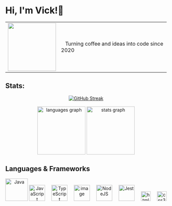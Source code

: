 # Hi, I'm Vick!👋
<div align="left">
 <table cellpadding="0" cellspacing="0">
  <tr>
    <td>
      <img src="https://media3.giphy.com/media/v1.Y2lkPTc5MGI3NjExMzFzMGtzdGEwNTV0dThqeHY3dHd0dXl4amtkMHYwZGVjODk2azQzdiZlcD12MV9pbnRlcm5hbF9naWZfYnlfaWQmY3Q9Zw/3oFyDpRagf96Uz9rzO/giphy.gif" height="150" />
    </td>
    <td valign="middle">
      &nbsp;&nbsp;&nbsp;Turning coffee and ideas into code since 2020
    </td>
  </tr>
</table>
</div>

## Stats:
<div align="center"> 
  <div align="center">
   <a href="https://git.io/streak-stats">
     <img src="https://streak-stats.demolab.com?user=Victoria-Belo&theme=radical&hide_border=true" alt="GitHub Streak"/>
   </a>
  </div><br>
    <img src="https://github-readme-stats.vercel.app/api/top-langs?username=Victoria-Belo&locale=en&hide_title=false&layout=compact&card_width=320&langs_count=5&theme=dracula&hide_border=false" height="150" alt="languages graph"/>
    <img src="https://github-readme-stats.vercel.app/api?username=Victoria-Belo&hide_title=false&hide_rank=true&show_icons=true&include_all_commits=true&count_private=true&disable_animations=false&theme=dracula&locale=en&hide_border=false" height="150" alt="stats graph" />
</div>

## Languages & Frameworks
<div align="center">
  <img height="70" alt="Java" src="https://github.com/user-attachments/assets/340201e2-29f5-46a5-aa9e-80ae94979408"/>

  <img height="50" alt="JavaScript" src="https://github.com/user-attachments/assets/6d149fcd-d1c4-4796-bcf9-46665105a64a" />
  <img width="12" />
  <img height="50" alt="TypeScript" src="https://github.com/user-attachments/assets/3d9f8a6d-04f8-4b90-9f2e-50b1fe70570d" />
  <img width="12" /> 
  <img height="50" alt="image" src="https://github.com/user-attachments/assets/3cac9e70-db4f-4c34-933c-0e935328a245" />
  <img width="12" /> 
  <img height="50" alt="NodeJS" src="https://github.com/user-attachments/assets/ec218f25-b2db-4c29-8184-30511e6407a5" />
  <img width="12" />
  <img height="50" alt="Jest" src="https://github.com/user-attachments/assets/e13dbc7c-53c4-46e4-bf26-7e537277f14d" />
  <img width="12" />
  <img src="https://cdn.jsdelivr.net/gh/devicons/devicon/icons/html5/html5-original.svg" height="30" alt="html5 logo"  />
  <img width="12" />
  <img src="https://cdn.jsdelivr.net/gh/devicons/devicon/icons/css3/css3-original.svg" height="30" alt="css3 logo"  />
  <img width="12" />

</div>

###
